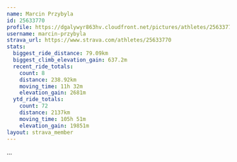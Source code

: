 ```yaml
---
name: Marcin Przybyla
id: 25633770
profile: https://dgalywyr863hv.cloudfront.net/pictures/athletes/25633770/12947173/2/large.jpg
username: marcin-przybyla
strava_url: https://www.strava.com/athletes/25633770
stats:
  biggest_ride_distance: 79.09km
  biggest_climb_elevation_gain: 637.2m
  recent_ride_totals:
    count: 8
    distance: 238.92km
    moving_time: 11h 32m
    elevation_gain: 2681m
  ytd_ride_totals:
    count: 72
    distance: 2137km
    moving_time: 105h 51m
    elevation_gain: 19851m
layout: strava_member
--- 
```

...

